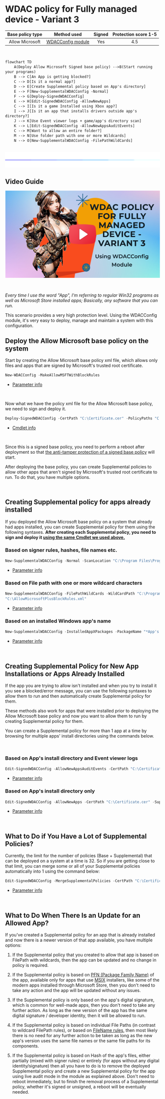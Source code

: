 # WDAC policy for Fully managed device - Variant 3

| Base policy type|Method used|Signed | Protection score 1-5 |
| :-------------: | :-------------: | :-------------: | :-------------: |
| Allow Microsoft | [WDACConfig module](https://github.com/HotCakeX/Harden-Windows-Security/wiki/WDACConfig) | Yes | 4.5 |

<br>

```mermaid
flowchart TD
    A(Deploy Allow Microsoft Signed base policy) -->B(Start running your programs)
    B --> C[An App is getting blocked?]
    C --> D[Is it a normal app?]
    D --> E[Create Supplemental policy based on App's directory]
    E --> F[New-SupplementalWDACConfig -Normal]
    F --> G[Deploy-SignedWDACConfig]
    E --> H[Edit-SignedWDACConfig -AllowNewApps]
    C --> I[Is it a game Installed using Xbox app?]
    I --> J[Is it an app that installs drivers outside app's directory?]
    J --> K[Use Event viewer logs + game/app's directory scan]
    K --> L[Edit-SignedWDACConfig -AllowNewAppsAuditEvents]
    C --> M[Want to allow an entire folder?]
    M --> N[Use folder path with one or more Wildcards]
    N --> O[New-SupplementalWDACConfig -FilePathWildCards]
```

<br>

<img src="https://raw.githubusercontent.com/HotCakeX/.github/main/Pictures/Gifs/3434.gif" width="300000" height="50" alt="Blue gif line break">

<br>

## Video Guide

<a href="https://youtu.be/41_5ntFYghM?si=2PcCXI7gis6UAJh7"><img src="https://raw.githubusercontent.com/HotCakeX/.github/main/Pictures/PNG%20and%20JPG/YouTube%20Video%20Thumbnails/With%20YouTube%20play%20button/WDAC%20policy%20for%20Fully%20managed%20device%20Variant%203.png"></a>

<br>

*Every time I use the word "App", I'm referring to regular Win32 programs as well as Microsoft Store installed apps; Basically, any software that you can run.*

This scenario provides a very high protection level. Using the WDACConfig module, it's very easy to deploy, manage and maintain a system with this configuration.

## Deploy the Allow Microsoft base policy on the system

Start by creating the Allow Microsoft base policy xml file, which allows only files and apps that are signed by Microsoft's trusted root certificate.

```powershell
New-WDACConfig -MakeAllowMSFTWithBlockRules
```

* [Parameter info](https://github.com/HotCakeX/Harden-Windows-Security/wiki/New-WDACConfig#new-wdacconfig--makeallowmsftwithblockrules)

<br>

Now what we have the policy xml file for the Allow Microsoft base policy, we need to sign and deploy it.

```powershell
Deploy-SignedWDACConfig -CertPath "C:\Certificate.cer" -PolicyPaths "C:\AllowMicrosoftPlusBlockRules.xml" -CertCN "WDAC Certificate" -Deploy
```

* [Cmdlet info](https://github.com/HotCakeX/Harden-Windows-Security/wiki/Deploy-SignedWDACConfig)

<br>

Since this is a signed base policy, you need to perform a reboot after deployment so that [the anti-tamper protection of a signed base policy](https://github.com/HotCakeX/Harden-Windows-Security/wiki/How-to-Create-and-Deploy-a-Signed-WDAC-Policy-Windows-Defender-Application-Control#if-someone-forcefully-deletes-the-deployed-wdac-policy-file) will start.

After deploying the base policy, you can create Supplemental policies to allow other apps that aren't signed by Microsoft's trusted root certificate to run. To do that, you have multiple options.

<br>

## Creating Supplemental policy for apps already installed

If you deployed the Allow Microsoft base policy on a system that already had apps installed, you can create Supplemental policy for them using the following syntaxes. **After creating each Supplemental policy, you need to sign and deploy it [using the same Cmdlet we used above.](https://github.com/HotCakeX/Harden-Windows-Security/wiki/Deploy-SignedWDACConfig)**

### Based on signer rules, hashes, file names etc.

```powershell
New-SupplementalWDACConfig -Normal -ScanLocation "C:\Program Files\Program" -SuppPolicyName "App's Name" -PolicyPath "C:\AllowMicrosoftPlusBlockRules.xml"
```

* [Parameter info](https://github.com/HotCakeX/Harden-Windows-Security/wiki/New-SupplementalWDACConfig#new-supplementalwdacconfig--normal)

### Based on File path with one or more wildcard characters

```powershell
New-SupplementalWDACConfig -FilePathWildCards -WildCardPath "C:\Program Files\Program\*" -SuppPolicyName "App's Name" -PolicyPath
"C:\AllowMicrosoftPlusBlockRules.xml"
```

* [Parameter info](https://github.com/HotCakeX/Harden-Windows-Security/wiki/New-SupplementalWDACConfig#new-supplementalwdacconfig--filepathwildcards)

### Based on an installed Windows app's name

```powershell
New-SupplementalWDACConfig -InstalledAppXPackages -PackageName "*App's name*" -SuppPolicyName "App's name" -PolicyPath "C:\AllowMicrosoftPlusBlockRules.xml"
```

* [Parameter info](https://github.com/HotCakeX/Harden-Windows-Security/wiki/New-SupplementalWDACConfig#new-supplementalwdacconfig--installedappxpackages)

<br>

## Creating Supplemental Policy for New App Installations or Apps Already Installed

If the app you are trying to allow isn't installed and when you try to install it you see a blocked/error message, you can use the following syntaxes to allow them to run and then automatically create Supplemental policy for them.

These methods also work for apps that were installed prior to deploying the Allow Microsoft base policy and now you want to allow them to run by creating Supplemental policy for them.

You can create a Supplemental policy for more than 1 app at a time by browsing for multiple apps' install directories using the commands below.

<br>

### Based on App's install directory and Event viewer logs

```powershell
Edit-SignedWDACConfig -AllowNewAppsAuditEvents -CertPath "C:\Certificate.cer" -SuppPolicyName "App's Name" -PolicyPaths "C:\AllowMicrosoftPlusBlockRules.xml" -CertCN "WDAC Certificate" -LogSize 20MB
```

* [Parameter info](https://github.com/HotCakeX/Harden-Windows-Security/wiki/Edit-SignedWDACConfig#edit-signedwdacconfig--allownewappsauditevents)

### Based on App's install directory only

```powershell
Edit-SignedWDACConfig -AllowNewApps -CertPath "C:\Certificate.cer" -SuppPolicyName "App's Name" -PolicyPaths "C:\AllowMicrosoftPlusBlockRules.xml" -CertCN "WDAC Certificate"
```

* [Parameter info](https://github.com/HotCakeX/Harden-Windows-Security/wiki/Edit-SignedWDACConfig#edit-signedwdacconfig--allownewapps)

<br>

## What to Do if You Have a Lot of Supplemental Policies?

Currently, the limit for the number of policies (Base + Supplemental) that can be deployed on a system at a time is 32. So if you are getting close to that limit, you can merge some or all of your Supplemental policies automatically into 1 using the command below:

```powershell
Edit-SignedWDACConfig -MergeSupplementalPolicies -CertPath "C:\Certificate.cer" -SuppPolicyName "Merge of Multiple Supplementals" -PolicyPaths "C:\AllowMicrosoftPlusBlockRules.xml" -CertCN "WDAC Certificate" -SuppPolicyPaths "C:\Supplemental policy for App1.xml","C:\Supplemental policy for App 2.xml","C:\Supplemental policy for App 3.xml"
```

* [Parameter info](https://github.com/HotCakeX/Harden-Windows-Security/wiki/Edit-SignedWDACConfig#edit-signedwdacconfig--mergesupplementalpolicies)

<br>

## What to Do When There Is an Update for an Allowed App?

If you've created a Supplemental policy for an app that is already installed and now there is a newer version of that app available, you have multiple options:

1. If the Supplemental policy that you created to allow that app is based on FilePath with wildcards, then the app can be updated and no change in policy is required.

2. If the Supplemental policy is based on [PFN (Package Family Name)](https://learn.microsoft.com/en-us/windows/security/application-security/application-control/windows-defender-application-control/design/manage-packaged-apps-with-wdac) of the app, available only for apps that use [MSIX](https://learn.microsoft.com/en-us/windows/msix/overview) installers, like some of the modern apps installed through Microsoft Store, then you don't need to take any action and the app will be updated without any issues.

3. If the Supplemental policy is only based on the app's digital signature, which is common for well-made apps, then you don't need to take any further action. As long as the new version of the app has the same digital signature / developer identity, then it will be allowed to run.

4. If the Supplemental policy is based on individual File Paths (in contrast to wildcard FilePath rules), or based on [FileName rules](https://learn.microsoft.com/en-us/windows/security/application-security/application-control/windows-defender-application-control/design/select-types-of-rules-to-create#table-3-windows-defender-application-control-policy---filename-levels), then most likely there is no need for any further action to be taken as long as the new app's version uses the same file names or the same file paths for its components.

5. If the Supplemental policy is based on Hash of the app's files, either partially (mixed with signer rules) or entirely (for apps without any digital identity/signature) then all you have to do is to remove the deployed Supplemental policy and create a new Supplemental policy for the app using live audit mode in the module as explained above. Don't need to reboot immediately, but to finish the removal process of a Supplemental policy, whether it's signed or unsigned, a reboot will be eventually needed.

<br>
